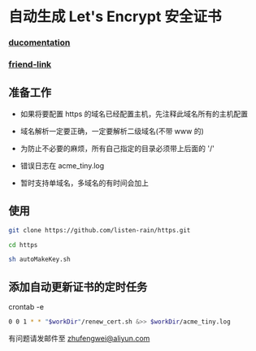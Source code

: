 # 自动生成 Let's Encrypt 安全证书

### [ducomentation](https://github.com/diafygi/acme-tiny)

### [friend-link](https://www.fanhaobai.com/2016/12/lets-encrypt.html)

## 准备工作 

- 如果将要配置 https 的域名已经配置主机，先注释此域名所有的主机配置

- 域名解析一定要正确，一定要解析二级域名(不带 www 的)

- 为防止不必要的麻烦，所有自己指定的目录必须带上后面的 '/'

- 错误日志在 acme_tiny.log

- 暂时支持单域名，多域名的有时间会加上

## 使用

```bash
git clone https://github.com/listen-rain/https.git

cd https

sh autoMakeKey.sh
```

## 添加自动更新证书的定时任务

crontab -e
```bash
0 0 1 * * "$workDir"/renew_cert.sh &>> $workDir/acme_tiny.log
```

有问题请发邮件至 zhufengwei@aliyun.com
